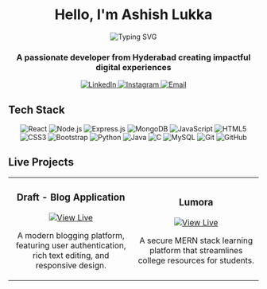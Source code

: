 <h1 align="center">Hello, I'm Ashish Lukka</h1>

<p align="center">
  <img src="https://readme-typing-svg.herokuapp.com?font=Fira+Code&pause=1000&color=2EAEF7&center=true&vCenter=true&width=435&lines=MERN+Stack+Developer;Full-Stack+Web+Developer" alt="Typing SVG" />
</p>

<h3 align="center">A passionate developer from Hyderabad creating impactful digital experiences</h3>

<div align="center">
  <a href="https://www.linkedin.com/in/ashish-lukka/" target="_blank">
    <img src="https://img.shields.io/badge/LinkedIn-0077B5?style=for-the-badge&logo=linkedin&logoColor=white" alt="LinkedIn" />
  </a>
  <a href="https://www.instagram.com/ashhiiiish" target="_blank">
    <img src="https://img.shields.io/badge/Instagram-E4405F?style=for-the-badge&logo=instagram&logoColor=white" alt="Instagram" />
  </a>
  <a href="mailto:ashishlukka2005@gmail.com">
    <img src="https://img.shields.io/badge/Email-D14836?style=for-the-badge&logo=gmail&logoColor=white" alt="Email" />
  </a>
</div>

## Tech Stack

<div align="center">
  <img src="https://img.shields.io/badge/React-20232A?style=for-the-badge&logo=react&logoColor=61DAFB" alt="React" />
  <img src="https://img.shields.io/badge/Node.js-339933?style=for-the-badge&logo=nodedotjs&logoColor=white" alt="Node.js" />
  <img src="https://img.shields.io/badge/Express.js-000000?style=for-the-badge&logo=express&logoColor=white" alt="Express.js" />
  <img src="https://img.shields.io/badge/MongoDB-4EA94B?style=for-the-badge&logo=mongodb&logoColor=white" alt="MongoDB" />
  <img src="https://img.shields.io/badge/JavaScript-F7DF1E?style=for-the-badge&logo=javascript&logoColor=black" alt="JavaScript" />
  <img src="https://img.shields.io/badge/HTML5-E34F26?style=for-the-badge&logo=html5&logoColor=white" alt="HTML5" />
  <img src="https://img.shields.io/badge/CSS3-1572B6?style=for-the-badge&logo=css3&logoColor=white" alt="CSS3" />
  <img src="https://img.shields.io/badge/Bootstrap-563D7C?style=for-the-badge&logo=bootstrap&logoColor=white" alt="Bootstrap" />
  <img src="https://img.shields.io/badge/Python-3776AB?style=for-the-badge&logo=python&logoColor=white" alt="Python" />
  <img src="https://img.shields.io/badge/Java-ED8B00?style=for-the-badge&logo=java&logoColor=white" alt="Java" />
  <img src="https://img.shields.io/badge/C-00599C?style=for-the-badge&logo=c&logoColor=white" alt="C" />
  <img src="https://img.shields.io/badge/MySQL-005C84?style=for-the-badge&logo=mysql&logoColor=white" alt="MySQL" />
  <img src="https://img.shields.io/badge/Git-F05032?style=for-the-badge&logo=git&logoColor=white" alt="Git" />
  <img src="https://img.shields.io/badge/GitHub-100000?style=for-the-badge&logo=github&logoColor=white" alt="GitHub" />
</div>


## Live Projects

<table>
  <tr>
    <td width="50%">
      <h3 align="center">Draft - Blog Application</h3>
      <div align="center">
        <a href="https://draft-blogapp.vercel.app/" target="_blank">
          <img src="https://img.shields.io/badge/View_Live-2ea44f?style=for-the-badge" alt="View Live" />
        </a>
        <p>A modern blogging platform, featuring user authentication, rich text editing, and responsive design.</p>
      </div>
    </td>
    <td width="50%">
      <h3 align="center">Lumora</h3>
      <div align="center">
        <a href="https://lumora-web.netlify.app/" target="_blank">
          <img src="https://img.shields.io/badge/View_Live-2ea44f?style=for-the-badge" alt="View Live" />
        </a>
        <p>A secure MERN stack learning platform that streamlines college resources for students.</p>
      </div>
    </td>
  </tr>
</table>
